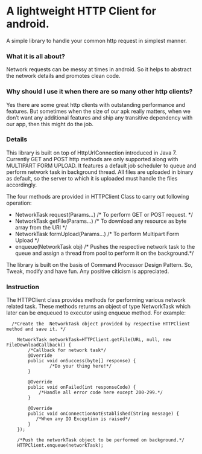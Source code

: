 <h1 id="a-lightweight-http-client-for-android">A lightweight HTTP Client for android.</h1>

<p>A simple library to handle your common http request in simplest manner.</p>

<h3 id="what-it-is-all-about">What it is all about?</h3>

<p>Network requests can be messy at times in android. So it helps to abstract the network details and promotes clean code.</p>

<h3 id="why-should-i-use-it-when-there-are-so-many-other-http-clients">Why should I use it when there are so many other http clients?</h3>

<p>Yes there are some great http clients with outstanding performance and features. But sometimes when the size of our apk really matters, when we don’t want any additional features and ship any transitive dependency with our app, then this might do the job.</p>

<h3 id="details">Details</h3>

<p>This library is built on top of HttpUrlConnection introduced in Java 7. Currently GET and POST http methods are only supported along with MULTIPART FORM UPLOAD. It features a default job scheduler to queue and perform network task in background thread. All files are uploaded in binary as default, so the server to which it is uploaded must handle the files accordingly.</p>

<p>The four methods are provided in HTTPClient Class to carry out following operation:</p>

<ul>
<li>NetworkTask request(Params…)  /* To perform GET or POST request. */</li>
<li>NetworkTask getFile(Params…)  /* To download any resource as byte array from the URI */</li>
<li>NetworkTask formUpload(Params…)  /* To perform Multipart Form Upload */</li>
<li>enqueue(NetworkTask obj)  /* Pushes the respective network task to the queue and assign a thread from pool to perform it on the background.*/</li>
</ul>

<p>The library is built on the basis of Command Processor Design Pattern. So, Tweak, modify and have fun. Any positive citicism is appreciated.</p>

<h3 id="instruction">Instruction</h3>

<p>The HTTPClient class provides methods for performing various network related task. These methods returns an object of type NetworkTask which later can be enqueued to executor using enqueue method. For example:</p>

<pre><code>  /*Create the  NetworkTask object provided by respective HTTPClient method and save it. */

    NetworkTask networkTask=HTTPClient.getFile(URL, null, new FileDownloadCallback() {
        /*Callback for network task*/
        @Override
        public void onSuccess(byte[] response) {
                /*Do your thing here!*/
        }

        @Override
        public void onFailed(int responseCode) {
            /*Handle all error code here except 200-299.*/
        }

        @Override
        public void onConnectionNotEstablished(String message) {
           /*When any IO Exception is raised*/
        }
    });

    /*Push the networkTask object to be performed on background.*/
    HTTPClient.enqueue(networkTask);
</code></pre>
